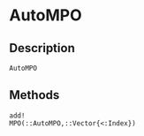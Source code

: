 # AutoMPO

## Description

```@docs
AutoMPO
```

## Methods

```@docs
add!
MPO(::AutoMPO,::Vector{<:Index})
```
